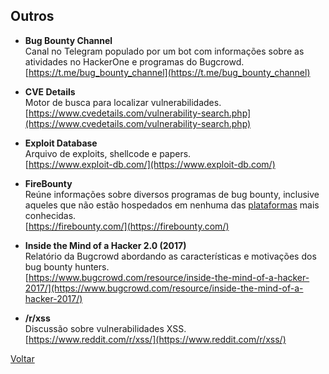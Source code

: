 ## Outros

- **Bug Bounty Channel**  
  Canal no Telegram populado por um bot com informações sobre as atividades no
  HackerOne e programas do Bugcrowd.  
  [https://t.me/bug_bounty_channel](https://t.me/bug_bounty_channel)

- **CVE Details**  
  Motor de busca para localizar vulnerabilidades.  
  [https://www.cvedetails.com/vulnerability-search.php](https://www.cvedetails.com/vulnerability-search.php)

- **Exploit Database**  
  Arquivo de exploits, shellcode e papers.  
  [https://www.exploit-db.com/](https://www.exploit-db.com/)

- **FireBounty**  
  Reúne informações sobre diversos programas de bug bounty, inclusive aqueles
  que não estão hospedados em nenhuma das [plataformas](./plataformas/) mais
  conhecidas.  
  [https://firebounty.com/](https://firebounty.com/)

- **Inside the Mind of a Hacker 2.0 (2017)**  
  Relatório da Bugcrowd abordando as características e motivações dos bug
  bounty hunters.  
  [https://www.bugcrowd.com/resource/inside-the-mind-of-a-hacker-2017/](https://www.bugcrowd.com/resource/inside-the-mind-of-a-hacker-2017/)

- **/r/xss**  
  Discussão sobre vulnerabilidades XSS.  
  [https://www.reddit.com/r/xss/](https://www.reddit.com/r/xss/)

[Voltar](../)